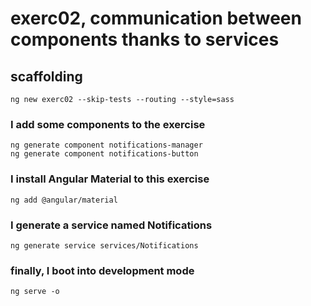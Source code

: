 # exerc02, communication between components thanks to services

## scaffolding

```shell
ng new exerc02 --skip-tests --routing --style=sass
```

### I add some components to the exercise

```shell
ng generate component notifications-manager
ng generate component notifications-button
```

### I install Angular Material to this exercise

```shell
ng add @angular/material
```

### I generate a service named Notifications

```shell
ng generate service services/Notifications
```

### finally, I boot into development mode

```shell
ng serve -o
```
